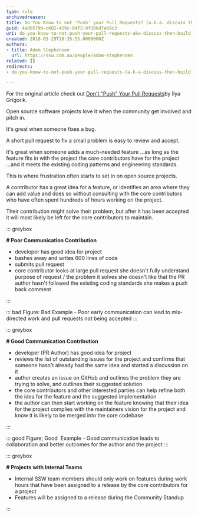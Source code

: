```yaml
---
type: rule
archivedreason: 
title: Do You Know to not 'Push' your Pull Requests? (a.k.a. discuss then build)
guid: 4a8b579b-c602-429c-84f2-0f306d7ab9c3
uri: do-you-know-to-not-push-your-pull-requests-aka-discuss-then-build
created: 2016-03-29T18:35:55.0000000Z
authors:
- title: Adam Stephensen
  url: https://ssw.com.au/people/adam-stephensen
related: []
redirects:
- do-you-know-to-not-push-your-pull-requests-(a-k-a-discuss-then-build)

---
```


For the original article check out [Don't "Push" Your Pull Requests](https&#58;//www.igvita.com/2011/12/19/dont-push-your-pull-requests/)by Ilya Grigorik.

Open source software projects love it when the community get involved and pitch in.

It's great when someone fixes a bug.

A short pull request to fix a small problem is easy to review and accept.

<!--endintro-->

It's great when someone adds a much-needed feature
...as long as the feature fits in with the project the core contributors have for the project
...and it meets the existing coding patterns and engineering standards.

This is where frustration often starts to set in on open source projects.

A contributor has a great idea for a feature, or identifies an area where they can add value and does so without consulting with the core contributors who have often spent hundreds of hours working on the project.

Their contribution might solve their problem, but after it has been accepted it will most likely be left for the core contributors to maintain.


::: greybox

**# Poor Communication Contribution**

* developer has good idea for project
* bashes away and writes 600 lines of code
* submits pull request
* core contributor looks at large pull request
she doesn't fully understand purpose of request / the problem it solves
she doesn't like that the PR author hasn't followed the existing coding standards
she makes a push back comment


:::



::: bad
Figure: Bad Example - Poor early communication can lead to mis-directed work and pull requests not being accepted
:::



::: greybox

**# Good Communication Contribution**

* developer (PR Author) has good idea for project
* reviews the list of outstanding issues for the project and confirms that someone hasn't already had the same idea and started a discussion on it
* author creates an issue on GitHub and outlines the problem they are trying to solve, and outlines their suggested solution
* the core contributors and other interested parties can help refine both the idea for the feature and the suggested implementation
* the author can then start working on the feature knowing that their idea for the project complies with the maintainers vision for the project and know it is likely to be merged into the core codebase


:::



::: good
Figure; Good  Example - Good communication leads to collaboration and better outcomes for the author and the project
:::

 

::: greybox

**# Projects with Internal Teams**

* Internal SSW team members should only work on features during work hours that have been assigned to a release by the core contributors for a project
* Features will be assigned to a release during the Community Standup


:::
